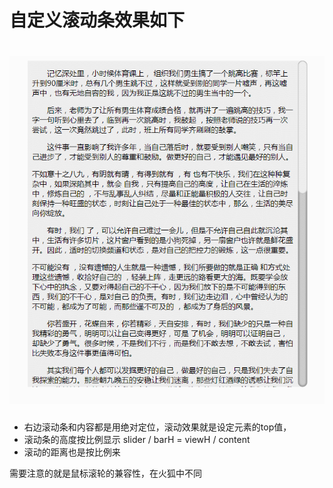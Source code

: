 # 自定义滚动条效果如下
![](./images/scroll.gif)
===

- 右边滚动条和内容都是用绝对定位，滚动效果就是设定元素的top值，
- 滚动条的高度按比例显示 slider / barH =  viewH / content 
- 滚动的距离也是按比例来

需要注意的就是鼠标滚轮的兼容性，在火狐中不同